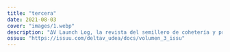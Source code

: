 ```yaml
---
title: "tercera"
date: 2021-08-03
cover: "images/1.webp"
description: "ΔV Launch Log, la revista del semillero de cohetería y propulsión Delta-V de la Universidad de Antioquia, adscrito al grupo de investigación Astra. Tu revista de ciencia de cohetes en español."
ossuu: "https://issuu.com/deltav_udea/docs/volumen_3_issu"
---
```

